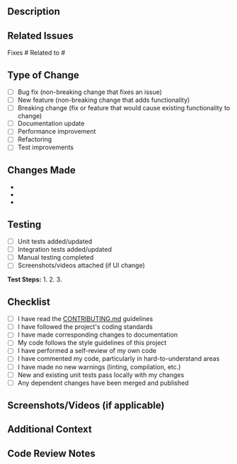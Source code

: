 ## Description

<!-- Provide a clear, concise description of your changes. What problem does it solve? What feature does it add? -->

## Related Issues

<!-- Link to related issues using #issueNumber, e.g., Fixes #123, Related to #456 -->

Fixes #
Related to #

## Type of Change

<!-- Mark the relevant option with an "x" -->

- [ ] Bug fix (non-breaking change that fixes an issue)
- [ ] New feature (non-breaking change that adds functionality)
- [ ] Breaking change (fix or feature that would cause existing functionality to change)
- [ ] Documentation update
- [ ] Performance improvement
- [ ] Refactoring
- [ ] Test improvements

## Changes Made

<!-- Provide a bulleted list of specific changes -->

- 
- 
- 

## Testing

<!-- Describe the testing you've performed. Include steps to verify the changes. -->

- [ ] Unit tests added/updated
- [ ] Integration tests added/updated
- [ ] Manual testing completed
- [ ] Screenshots/videos attached (if UI change)

**Test Steps:**
1. 
2. 
3. 

## Checklist

<!-- Ensure you've completed all of the following before requesting review -->

- [ ] I have read the [CONTRIBUTING.md](../docs/CONTRIBUTING.md) guidelines
- [ ] I have followed the project's coding standards
- [ ] I have made corresponding changes to documentation
- [ ] My code follows the style guidelines of this project
- [ ] I have performed a self-review of my own code
- [ ] I have commented my code, particularly in hard-to-understand areas
- [ ] I have made no new warnings (linting, compilation, etc.)
- [ ] New and existing unit tests pass locally with my changes
- [ ] Any dependent changes have been merged and published

## Screenshots/Videos (if applicable)

<!-- Attach screenshots or videos demonstrating the change, especially for UI modifications -->

## Additional Context

<!-- Add any additional context, considerations, or notes here -->

## Code Review Notes

<!-- Any specific areas you'd like reviewers to focus on? Any concerns? -->

